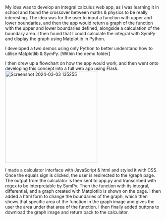 My idea was to develop an integral calculus web app, as I was learning it in school and found the crossover between maths & physics to be really interesting. The idea was for the user to input a function with upper and lower boundaries, and then the app would return a graph of the function with the upper and lower boundaries defined, alongside a calculation of the boundary area.
I then found that I could calculate the integral with SymPy and display the graph using Matplotlib in Python.

I developed a two demos using only Python to better understand how to utilise Matplotlib & SymPy.
[Within the demo folder]

I then drew up a flowchart on how the app would work, and then went onto developing this concept into a full web app using Flask.
<img width="297" alt="Screenshot 2024-03-03 135255" src="https://github.com/tom-byrn/Calculus-Project/assets/137120218/ec07ef14-301a-4c3b-9452-6433b27bf6ed">


I made a calculator interface with JavaScript & html and styled it with CSS. Once the equals sign is clicked, the user is redirected to the /graph page.
The output from the calculator is then sent to app.py and transcribed with regex to be interpretable by SymPy.
Then the function with its integral, differential, and a graph created with Matplotlib is shown on the page. 
I then added a html form to change the boundaries of the graph, which then shows that specific area of the function in the graph image and gives the user the area under that area of the function. 
I then finally added buttons to download the graph image and return back to the calculator.
